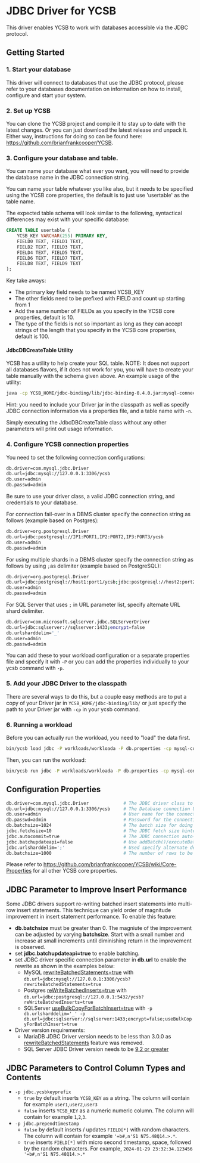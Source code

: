 <!--
Copyright (c) 2015 YCSB contributors. All rights reserved.

Licensed under the Apache License, Version 2.0 (the "License"); you
may not use this file except in compliance with the License. You
may obtain a copy of the License at

http://www.apache.org/licenses/LICENSE-2.0

Unless required by applicable law or agreed to in writing, software
distributed under the License is distributed on an "AS IS" BASIS,
WITHOUT WARRANTIES OR CONDITIONS OF ANY KIND, either express or
implied. See the License for the specific language governing
permissions and limitations under the License. See accompanying
LICENSE file.
-->

# JDBC Driver for YCSB
This driver enables YCSB to work with databases accessible via the JDBC protocol.

## Getting Started
### 1. Start your database
This driver will connect to databases that use the JDBC protocol, please refer to your databases documentation on information on how to install, configure and start your system.

### 2. Set up YCSB
You can clone the YCSB project and compile it to stay up to date with the latest changes. Or you can just download the latest release and unpack it. Either way, instructions for doing so can be found here: https://github.com/brianfrankcooper/YCSB.

### 3. Configure your database and table.
You can name your database what ever you want, you will need to provide the database name in the JDBC connection string.

You can name your table whatever you like also, but it needs to be specified using the YCSB core properties, the default is to just use 'usertable' as the table name.

The expected table schema will look similar to the following, syntactical differences may exist with your specific database:

```sql
CREATE TABLE usertable (
	YCSB_KEY VARCHAR(255) PRIMARY KEY,
	FIELD0 TEXT, FIELD1 TEXT,
	FIELD2 TEXT, FIELD3 TEXT,
	FIELD4 TEXT, FIELD5 TEXT,
	FIELD6 TEXT, FIELD7 TEXT,
	FIELD8 TEXT, FIELD9 TEXT
);
```

Key take aways:

* The primary key field needs to be named YCSB_KEY
* The other fields need to be prefixed with FIELD and count up starting from 1
* Add the same number of FIELDs as you specify in the YCSB core properties, default is 10.
* The type of the fields is not so important as long as they can accept strings of the length that you specify in the YCSB core properties, default is 100.

#### JdbcDBCreateTable Utility
YCSB has a utility to help create your SQL table. NOTE: It does not support all databases flavors, if it does not work for you, you will have to create your table manually with the schema given above. An example usage of the utility:

```sh
java -cp YCSB_HOME/jdbc-binding/lib/jdbc-binding-0.4.0.jar:mysql-connector-java-5.1.37-bin.jar site.ycsb.db.JdbcDBCreateTable -P db.properties -n usertable
```

Hint: you need to include your Driver jar in the classpath as well as specify JDBC connection information via a properties file, and a table name with ```-n```. 

Simply executing the JdbcDBCreateTable class without any other parameters will print out usage information.

### 4. Configure YCSB connection properties
You need to set the following connection configurations:

```sh
db.driver=com.mysql.jdbc.Driver
db.url=jdbc:mysql://127.0.0.1:3306/ycsb
db.user=admin
db.passwd=admin
```

Be sure to use your driver class, a valid JDBC connection string, and credentials to your database.

For connection fail-over in a DBMS cluster specify the connection string as follows (example based on Postgres):

```sh
db.driver=org.postgresql.Driver
db.url=jdbc:postgresql://IP1:PORT1,IP2:PORT2,IP3:PORT3/ycsb
db.user=admin
db.passwd=admin
```

For using multiple shards in a DBMS cluster specify the connection string as follows by using `;`as delimiter (example based on PostgreSQL):

```sh
db.driver=org.postgresql.Driver
db.url=jdbc:postgresql://host1:port1/ycsb;jdbc:postgresql://host2:port2/ycsb
db.user=admin
db.passwd=admin
```

For SQL Server that uses `;` in URL parameter list, specify alternate URL shard delimiter.
```sh
db.driver=com.microsoft.sqlserver.jdbc.SQLServerDriver
db.url=jdbc:sqlserver://sqlserver:1433;encrypt=false
db.urlsharddelim='_'
db.user=admin
db.passwd=admin
```

You can add these to your workload configuration or a separate properties file and specify it with ```-P``` or you can add the properties individually to your ycsb command with ```-p```.

### 5. Add your JDBC Driver to the classpath
There are several ways to do this, but a couple easy methods are to put a copy of your Driver jar in ```YCSB_HOME/jdbc-binding/lib/``` or just specify the path to your Driver jar with ```-cp``` in your ycsb command.

### 6. Running a workload
Before you can actually run the workload, you need to "load" the data first.

```sh
bin/ycsb load jdbc -P workloads/workloada -P db.properties -cp mysql-connector-java.jar
```

Then, you can run the workload:

```sh
bin/ycsb run jdbc -P workloads/workloada -P db.properties -cp mysql-connector-java.jar
```

## Configuration Properties

```sh
db.driver=com.mysql.jdbc.Driver             # The JDBC driver class to use.
db.url=jdbc:mysql://127.0.0.1:3306/ycsb     # The Database connection URL.
db.user=admin                               # User name for the connection.
db.passwd=admin                             # Password for the connection.
db.batchsize=1024                           # The batch size for doing batched inserts. Defaults to 0. Set to >0 to use batching.
jdbc.fetchsize=10                           # The JDBC fetch size hinted to the driver.
jdbc.autocommit=true                        # The JDBC connection auto-commit property for the driver.
jdbc.batchupdateapi=false                   # Use addBatch()/executeBatch() JDBC methods instead of executeUpdate() for writes (default: false)
jdbc.urlsharddelim=';'                      # Used specify alternate delimiter (default: `;`) 
db.batchsize=1000                           # The number of rows to be batched before commit (or executeBatch() when jdbc.batchupdateapi=true
```

Please refer to https://github.com/brianfrankcooper/YCSB/wiki/Core-Properties for all other YCSB core properties.

## JDBC Parameter to Improve Insert Performance

Some JDBC drivers support re-writing batched insert statements into multi-row insert statements. This technique can yield order of magnitude improvement in insert statement performance. To enable this feature:
- **db.batchsize** must be greater than 0.  The magniute of the improvement can be adjusted by varying **batchsize**. Start with a small number and increase at small increments until diminishing return in the improvement is observed. 
- set **jdbc.batchupdateapi=true** to enable batching.
- set JDBC driver specific connection parameter in **db.url** to enable the rewrite as shown in the examples below:
  * MySQL [rewriteBatchedStatements=true](https://dev.mysql.com/doc/connector-j/8.0/en/connector-j-reference-configuration-properties.html) with `db.url=jdbc:mysql://127.0.0.1:3306/ycsb?rewriteBatchedStatements=true`
  * Postgres [reWriteBatchedInserts=true](https://jdbc.postgresql.org/documentation/head/connect.html#connection-parameters) with `db.url=jdbc:postgresql://127.0.0.1:5432/ycsb?reWriteBatchedInserts=true`
  * SQLServer [useBulkCopyForBatchInsert=true](https://learn.microsoft.com/en-us/sql/connect/jdbc/use-bulk-copy-api-batch-insert-operation?view=sql-server-ver16) with `-p db.urlsharddelim='_' -p db.url=jdbc:sqlserver://sqlserver:1433;encrypt=false;useBulkCopyForBatchInsert=true`
- Driver version requirements:
  * MariaDB JDBC Driver version needs to be less than 3.0.0 as [rewriteBatchedStatements](https://mariadb.com/kb/en/about-mariadb-connector-j/#removed-option) feature was removed.
  * SQL Server JDBC Driver version needs to be [9.2 or greater](https://techcommunity.microsoft.com/t5/sql-server-blog/jdbc-driver-9-2-for-sql-server-released/ba-p/2108693) 

## JDBC Parameters to Control Column Types and Contents
- `-p jdbc.ycsbkeyprefix` 
  - `true` by default inserts `YCSB_KEY` as a string.  The column will contain for example `user1`,`user2`,`user3`
  - `false` inserts `YCSB_KEY` as a numeric numeric column.  The column will contain for example `1`,`2`,`3`.
- `-p jdbc.prependtimestamp`
  - `false` by default inserts / updates `FIELD[*]` with random characters.  The column will contain for example `'=b#,n'S1 N75.48Q14.>.*`.
  - `true` inserts `FIELD[*]` with micro second timestamp, space, followed by the random characters.  For example, `2024-01-29 23:32:34.123456 '=b#,n'S1 N75.48Q14.>.*`

